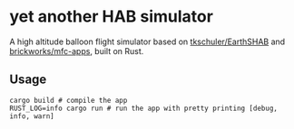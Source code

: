 # yet another HAB simulator

A high altitude balloon flight simulator based on [tkschuler/EarthSHAB](https://github.com/tkschuler/EarthSHAB) and [brickworks/mfc-apps](https://github.com/Brickworks/mfc-apps), built on Rust.

## Usage
```
cargo build # compile the app
RUST_LOG=info cargo run # run the app with pretty printing [debug, info, warn]
```
